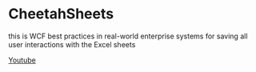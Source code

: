 # CheetahSheets
this is WCF best practices in real-world enterprise systems for saving all user interactions with the Excel sheets

[Youtube](https://youtu.be/yD9mdSp004A?t=83)
